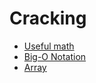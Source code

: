 # Cracking

- [Useful math](https://github.com/KiraDiShira/Cracking/tree/master/UsefulMath#userful-math)
- [Big-O Notation](https://github.com/KiraDiShira/Cracking/tree/master/BigONotation#big-o-notation)
- [Array](https://github.com/KiraDiShira/Cracking/blob/master/Array/Readme.md#array)
